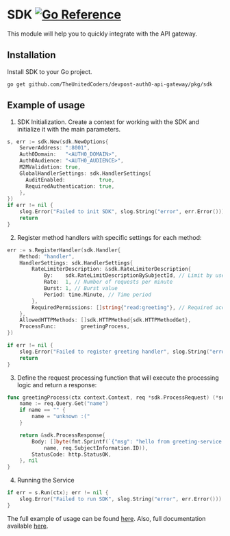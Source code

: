 # SDK [![Go Reference](https://pkg.go.dev/badge/github.com/TheUnitedCoders/devpost-auth0-api-gateway/pkg/sdk.svg)](https://pkg.go.dev/github.com/TheUnitedCoders/devpost-auth0-api-gateway/pkg/sdk)

This module will help you to quickly integrate with the API gateway.

## Installation
Install SDK to your Go project.
```shell
go get github.com/TheUnitedCoders/devpost-auth0-api-gateway/pkg/sdk
```

## Example of usage
1. SDK Initialization. Create a context for working with the SDK and initialize it with the main parameters.
```go
s, err := sdk.New(sdk.NewOptions{
    ServerAddress: ":8001",
    Auth0Domain:   "<AUTH0_DOMAIN>",
    Auth0Audience: "<AUTH0_AUDIENCE>",
    M2MValidation: true,
    GlobalHandlerSettings: sdk.HandlerSettings{
      AuditEnabled:           true,
      RequiredAuthentication: true,
    },
})
if err != nil {
	slog.Error("Failed to init SDK", slog.String("error", err.Error()))
    return
}
```

2. Register method handlers with specific settings for each method:
```go
err := s.RegisterHandler(sdk.Handler{
    Method: "handler",
    HandlerSettings: sdk.HandlerSettings{
        RateLimiterDescription: &sdk.RateLimiterDescription{
            By:    sdk.RateLimitDescriptionBySubjectId, // Limit by user ID
            Rate:  1, // Number of requests per minute
            Burst: 1, // Burst value
            Period: time.Minute, // Time period
        },
        RequiredPermissions: []string{"read:greeting"}, // Required access permissions
    },
    AllowedHTTPMethods: []sdk.HTTPMethod{sdk.HTTPMethodGet},
    ProcessFunc:        greetingProcess,
})

if err != nil {
    slog.Error("Failed to register greeting handler", slog.String("error", err.Error()))
    return
}
```

3. Define the request processing function that will execute the processing logic and return a response:
```go
func greetingProcess(ctx context.Context, req *sdk.ProcessRequest) (*sdk.ProcessResponse, error) {
    name := req.Query.Get("name")
    if name == "" {
        name = "unknown :("
    }

    return &sdk.ProcessResponse{
        Body: []byte(fmt.Sprintf(`{"msg": "hello from greeting-service to %s with auth0 ID %s"}`, 
            name, req.SubjectInformation.ID)),
        StatusCode: http.StatusOK,
    }, nil
}
```

4. Running the Service
```go
if err = s.Run(ctx); err != nil {
    slog.Error("Failed to run SDK", slog.String("error", err.Error()))
}
```

The full example of usage can be found [here](example/example.go).
Also, full documentation available [here](https://pkg.go.dev/github.com/TheUnitedCoders/devpost-auth0-api-gateway/pkg/sdk). 
